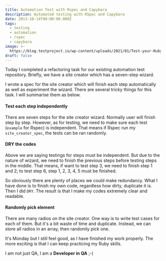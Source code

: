 ```yaml
---
title: Automation Test with Rspec and Capybara
description: Automated testing with RSpec and Capybara
date: 2013-10-14T00:00:00.000Z
tags:
  - testing
  - automation
  - rspec
  - capybara
image: >-
  https://blog.testproject.io/wp-content/uploads/2021/01/Test-your-Ruby-waters-with-Capybara.jpg
draft: false
---
```


Today I completed a refactoring task for our existing automation test repository. Briefly, we have a site creator which has a seven-step wizard.

I wrote a spec for the site creator which will finish each step automatically as well as experiment the wizard. There are several tricky things for this task. I will summarise them as below.

#### Test each step independently
There are seven steps for the site creator wizard. Normally user will finish step by step. However, as for testing, we need to make sure each test (`example` for Rspec) is independent. That means if Rspec run my `site_creator_spec`, the tests can be ran randomly.

#### DRY the codes
Above we are saying testings for steps must be independent. But due to the nature of wizard, we need to finish the previous steps before testing steps in the middle. That means, if want to test step 3, we need to finish step 1 and 2; to test step 6, step 1, 2, 3, 4, 5 must be finished.

So obviously there are plenty of places we could make redundancy. What I have done is to finish my own code, regardless how dirty, duplicate it is. Then I did `DRY`. The result is that I make my codes extremely clear and readable.

#### Randomly pick element
There are many radios on the site creator. One way is to write test cases for each of them. But it's a bit waste of time and duplicate. Instead, we can store all radios in an array, then randomly pick one.

It's Monday but I still feel good, as I have finished my work properly. The more exciting is that I can keep practicing my Ruby skills.

I am not just QA, I am a **Developer in QA** ;-)
